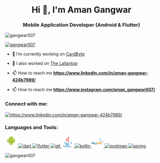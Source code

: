 <h1 align="center">Hi 👋, I'm Aman Gangwar</h1>
<h3 align="center">Mobile Application Developer (Android & Flutter)</h3>

<p align="left"> <img src="https://komarev.com/ghpvc/?username=gangwar007&label=Profile%20views&color=0e75b6&style=flat" alt="gangwar007" /> </p>

<p align="left"> <a href="https://github.com/ryo-ma/github-profile-trophy"><img src="https://github-profile-trophy.vercel.app/?username=gangwar007" alt="gangwar007" /></a> </p>

- 🔭 I’m currently working on [CardByte](https://play.google.com/store/apps/details?id=ai.cardbyte.enterprise)

- 👯 I also worked on [The Lallantop](https://play.google.com/store/apps/details?id=com.thelallantop&hl=en&gl=US)

- 📫 How to reach me **https://www.linkedin.com/in/aman-gangwar-424b7989/**
- 📫 How to reach me **https://www.instagram.com/aman_gangwar007/**

<h3 align="left">Connect with me:</h3>
<p align="left">
<a href="https://linkedin.com/in/https://www.linkedin.com/in/aman-gangwar-424b7989/" target="blank"><img align="center" src="https://raw.githubusercontent.com/rahuldkjain/github-profile-readme-generator/master/src/images/icons/Social/linked-in-alt.svg" alt="https://www.linkedin.com/in/aman-gangwar-424b7989/" height="30" width="40" /></a>
</p>

<h3 align="left">Languages and Tools:</h3>
<p align="left"> <a href="https://developer.android.com" target="_blank" rel="noreferrer"> <img src="https://raw.githubusercontent.com/devicons/devicon/master/icons/android/android-original-wordmark.svg" alt="android" width="40" height="40"/> </a> <a href="https://dart.dev" target="_blank" rel="noreferrer"> <img src="https://www.vectorlogo.zone/logos/dartlang/dartlang-icon.svg" alt="dart" width="40" height="40"/> </a> <a href="https://flutter.dev" target="_blank" rel="noreferrer"> <img src="https://www.vectorlogo.zone/logos/flutterio/flutterio-icon.svg" alt="flutter" width="40" height="40"/> </a> <a href="https://git-scm.com/" target="_blank" rel="noreferrer"> <img src="https://www.vectorlogo.zone/logos/git-scm/git-scm-icon.svg" alt="git" width="40" height="40"/> </a> <a href="https://www.java.com" target="_blank" rel="noreferrer"> <img src="https://raw.githubusercontent.com/devicons/devicon/master/icons/java/java-original.svg" alt="java" width="40" height="40"/> </a> <a href="https://kotlinlang.org" target="_blank" rel="noreferrer"> <img src="https://www.vectorlogo.zone/logos/kotlinlang/kotlinlang-icon.svg" alt="kotlin" width="40" height="40"/> </a> <a href="https://www.mysql.com/" target="_blank" rel="noreferrer"> <img src="https://raw.githubusercontent.com/devicons/devicon/master/icons/mysql/mysql-original-wordmark.svg" alt="mysql" width="40" height="40"/> </a> <a href="https://postman.com" target="_blank" rel="noreferrer"> <img src="https://www.vectorlogo.zone/logos/getpostman/getpostman-icon.svg" alt="postman" width="40" height="40"/> </a> <a href="https://spring.io/" target="_blank" rel="noreferrer"> <img src="https://www.vectorlogo.zone/logos/springio/springio-icon.svg" alt="spring" width="40" height="40"/> </a> </p>

<p><img align="center" src="https://github-readme-stats.vercel.app/api/top-langs?username=gangwar007&show_icons=true&locale=en&layout=compact" alt="gangwar007" /></p>
